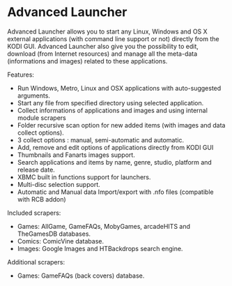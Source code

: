 Advanced Launcher
=================

Advanced Launcher allows you to start any Linux, Windows and OS X external applications (with command line support or not) directly from the KODI GUI. Advanced Launcher also give you the possibility to edit, download (from Internet resources) and manage all the meta-data (informations and images) related to these applications.

Features:

- Run Windows, Metro, Linux and OSX applications with auto-suggested arguments.
- Start any file from specified directory using selected application.
- Collect informations of applications and images and using internal module scrapers
- Folder recursive scan option for new added items (with images and data collect options).
- 3 collect options : manual, semi-automatic and automatic.
- Add, remove and edit options of applications directly from KODI GUI
- Thumbnails and Fanarts images support.
- Search applications and items by name, genre, studio, platform and release date.
- XBMC built in functions support for launchers.
- Multi-disc selection support.
- Automatic and Manual data Import/export with .nfo files (compatible with RCB addon)

Included scrapers:

- Games: AllGame, GameFAQs, MobyGames, arcadeHITS and TheGamesDB databases.
- Comics: ComicVine database.
- Images: Google Images and HTBackdrops search engine.

Additional scrapers:

- Games: GameFAQs (back covers) database.
